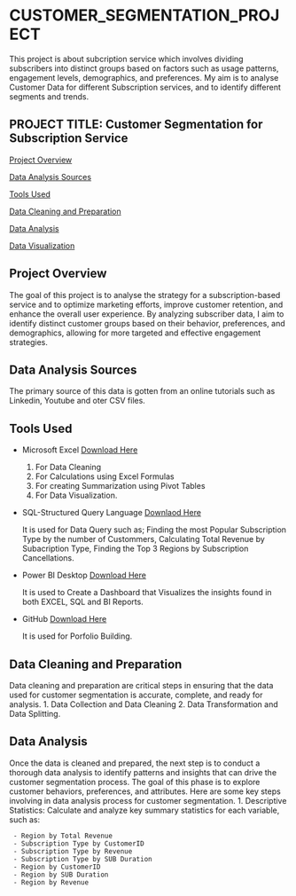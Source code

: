 # CUSTOMER_SEGMENTATION_PROJECT

This project is about subcription service which involves dividing subscribers into distinct groups based on factors such as usage patterns, engagement levels, demographics, and preferences. My aim is to analyse Customer Data for different Subscription services, and to identify different segments and trends.

## PROJECT TITLE: Customer Segmentation for Subscription Service 

[Project Overview](#Project_Overview)

[Data Analysis Sources](#Data_Analysis_Sources)

[Tools Used](#Tools_Used)

[Data Cleaning and Preparation](#Data_Cleaning_and_Preparation)

[Data Analysis](#Data_Analysis)

[Data Visualization](#Data_Visualization)

## Project Overview

The goal of this project is to analyse the strategy for a subscription-based service and  to optimize marketing efforts, improve customer retention, and enhance the overall user experience. By analyzing subscriber data, I aim to identify distinct customer groups based on their behavior, preferences, and demographics, allowing for more targeted and effective engagement strategies.

## Data Analysis Sources

The primary source of this data is gotten from an online tutorials such as Linkedin, Youtube and oter CSV files. 

## Tools Used

- Microsoft Excel [Download Here](https://www.microsoft.com)
   1. For Data Cleaning
   2. For Calculations using Excel Formulas
   3. For creating Summarization using Pivot Tables
   4. For Data Visualization.

- SQL-Structured Query Language [Downlaod Here](https://www.microsoft.com/en-us/sql-server/sql-server-downloads)

    It is used for Data Query such as;
    Finding the most Popular Subscription Type by the number of Custommers, Calculating Total Revenue by Subacription Type, Finding the Top 3 Regions by Subscription Cancellations.

- Power BI Desktop [Download Here](https://powerbi.microsoft.com/desktop/)

    It is used to Create a Dashboard that Visualizes the insights found in both EXCEL, SQL and BI Reports.

- GitHub [Download Here](https://github.com)

    It is used for Porfolio Building.

## Data Cleaning and Preparation 

Data cleaning and preparation are critical steps in ensuring that the data used for customer segmentation is accurate, complete, and ready for analysis. 
    1. Data Collection and Data Cleaning 
    2. Data Transformation and Data Splitting. 

## Data Analysis 

Once the data is cleaned and prepared, the next step is to conduct a thorough data analysis to identify patterns and insights that can drive the customer segmentation process. The goal of this phase is to explore customer behaviors, preferences, and attributes. Here are some key steps involving in data analysis process for customer segmentation.
    1. Descriptive Statistics: Calculate and analyze key summary statistics for each variable, such as:

     - Region by Total Revenue 
     - Subscription Type by CustomerID 
     - Subscription Type by Revenue 
     - Subscription Type by SUB Duration 
     - Region by CustomerID
     - Region by SUB Duration 
     - Region by Revenue 


  


